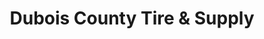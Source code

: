 ---
title: "Dubois County Tire & Supply"
url: /jasper/dubois-county-tire-and-supply/
shop: tyres
---